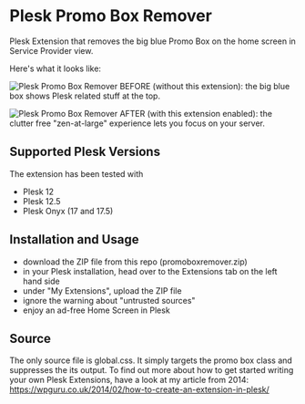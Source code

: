 # Plesk Promo Box Remover

Plesk Extension that removes the big blue Promo Box on the home screen in Service Provider view.

Here's what it looks like:


![Plesk Promo Box Remover](https://github.com/versluis/plesk-promo-box-remover/raw/master/before.png)
BEFORE (without this extension): the big blue box shows Plesk related stuff at the top.


![Plesk Promo Box Remover](https://github.com/versluis/plesk-promo-box-remover/raw/master/after.png)
AFTER (with this extension enabled): the clutter free "zen-at-large" experience lets you focus on your server.


## Supported Plesk Versions

The extension has been tested with 
* Plesk 12
* Plesk 12.5
* Plesk Onyx (17 and 17.5)


## Installation and Usage

* download the ZIP file from this repo (promoboxremover.zip)
* in your Plesk installation, head over to the Extensions tab on the left hand side
* under "My Extensions", upload the ZIP file
* ignore the warning about "untrusted sources"
* enjoy an ad-free Home Screen in Plesk


## Source

The only source file is global.css. It simply targets the promo box class and suppresses the its output.
To find out more about how to get started writing your own Plesk Extensions, have a look at my article from 2014: https://wpguru.co.uk/2014/02/how-to-create-an-extension-in-plesk/
